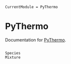 ```@meta
CurrentModule = PyThermo
```

# PyThermo

Documentation for [PyThermo](https://github.com/stillyslalom/PyThermo.jl).

```@index
```

```@docs
Species
Mixture
```
